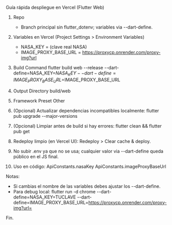Guía rápida despliegue en Vercel (Flutter Web)

1. Repo
   - Branch principal sin flutter_dotenv; variables via --dart-define.

2. Variables en Vercel (Project Settings > Environment Variables)
   - NASA_KEY = (clave real NASA)
   - IMAGE_PROXY_BASE_URL = https://proxycp.onrender.com/proxy-img?url

3. Build Command
   flutter build web --release --dart-define=NASA_KEY=$NASA_KEY --dart-define=IMAGE_PROXY_BASE_URL=$IMAGE_PROXY_BASE_URL

4. Output Directory
   build/web

5. Framework Preset
   Other

6. (Opcional) Actualizar dependencias incompatibles localmente:
   flutter pub upgrade --major-versions

7. (Opcional) Limpiar antes de build si hay errores:
   flutter clean && flutter pub get

8. Redeploy limpio (en Vercel UI): Redeploy > Clear cache & deploy.

9. No subir .env ya que no se usa; cualquier valor via --dart-define queda público en el JS final.

10. Uso en código:
    ApiConstants.nasaKey
    ApiConstants.imageProxyBaseUrl

Notas:
- Si cambias el nombre de las variables debes ajustar los --dart-define.
- Para debug local:
  flutter run -d chrome --dart-define=NASA_KEY=TUCLAVE --dart-define=IMAGE_PROXY_BASE_URL=https://proxycp.onrender.com/proxy-img?url=

Fin.
